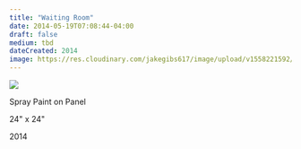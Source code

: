 ```yaml
---
title: "Waiting Room"
date: 2014-05-19T07:08:44-04:00
draft: false
medium: tbd
dateCreated: 2014
image: https://res.cloudinary.com/jakegibs617/image/upload/v1558221592/waiting-room.png
---
```


<a href="{{< param image >}}" data-lightbox="image-1" data-title="Waiting Room"><img src="{{< param image >}}"/></a>

<div class="container">
	<div class="specs">
		<p>Spray Paint on Panel</p>
		<p>24" x 24"</p>
		<p>2014</p>
	</div>

</div>
